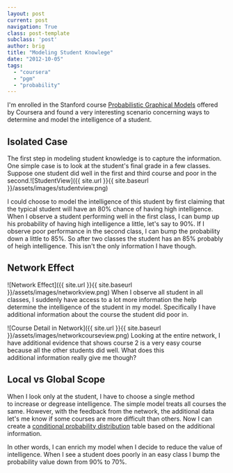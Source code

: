 ```yaml
---
layout: post
current: post
navigation: True
class: post-template
subclass: 'post'
author: brig
title: "Modeling Student Knowlege"
date: "2012-10-05"
tags: 
  - "coursera"
  - "pgm"
  - "probability"
---
```


I'm enrolled in the Stanford course [Probabilistic Graphical Models](https://www.coursera.org/course/pgm) offered by Coursera and found a very interesting scenario concerning ways to determine and model the intelligence of a student.

## Isolated Case

The first step in modeling student knowledge is to capture the information. One simple case is to look at the student's final grade in a few classes. Suppose one student did well in the first and third course and poor in the second.![StudentView]({{ site.url }}{{ site.baseurl }}/assets/images/studentview.png)

I could choose to model the intelligence of this student by first claiming that the typical student will have an 80% chance of having high intelligence. When I observe a student performing well in the first class, I can bump up his probability of having high intelligence a little, let's say to 90%. If I observe poor performance in the second class, I can bump the probability down a little to 85%. So after two classes the student has an 85% probably of heigh intelligence. This isn't the only information I have though.

## Network Effect

![Network Effect]({{ site.url }}{{ site.baseurl }}/assets/images/networkview.png)
When I observe all student in all classes, I suddenly have access to a lot more information the help determine the intelligence of the student in my model. Specifically I have additional information about the course the student did poor in.

![Course Detail in Network]({{ site.url }}{{ site.baseurl }}/assets/images/networkcourseview.png)
Looking at the entire network, I have additional evidence that shows course 2 is a very easy course because all the other students did well. What does this additional information really give me though?

## Local vs Global Scope

When I look only at the student, I have to choose a single method to increase or degrease intelligence. The simple model treats all courses the same. However, with the feedback from the network, the additional data let's me know if some courses are more difficult than others. Now I can create a [conditional probability distribution](http://en.wikipedia.org/wiki/Marginal_distribution) table based on the additional information.

In other words, I can enrich my model when I decide to reduce the value of intelligence. When I see a student does poorly in an easy class I bump the probability value down from 90% to 70%.
